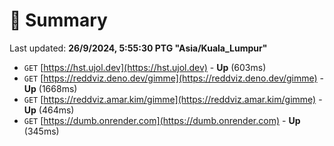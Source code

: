 # 📖 Summary
Last updated: **26/9/2024, 5:55:30 PTG "Asia/Kuala_Lumpur"**

- `GET` [https://hst.ujol.dev](https://hst.ujol.dev) - **Up** (603ms)
- `GET` [https://reddviz.deno.dev/gimme](https://reddviz.deno.dev/gimme) - **Up** (1668ms)
- `GET` [https://reddviz.amar.kim/gimme](https://reddviz.amar.kim/gimme) - **Up** (464ms)
- `GET` [https://dumb.onrender.com](https://dumb.onrender.com) - **Up** (345ms)
